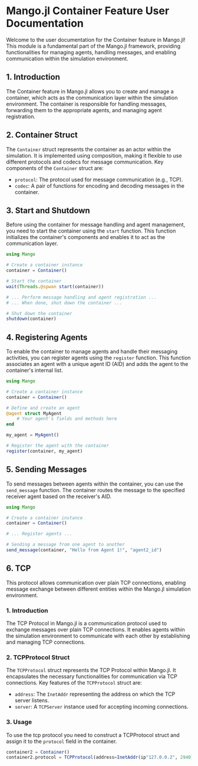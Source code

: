 # Mango.jl Container Feature User Documentation

Welcome to the user documentation for the Container feature in Mango.jl! This module is a fundamental part of the Mango.jl framework, providing functionalities for managing agents, handling messages, and enabling communication within the simulation environment.

## 1. Introduction

The Container feature in Mango.jl allows you to create and manage a container, which acts as the communication layer within the simulation environment. The container is responsible for handling messages, forwarding them to the appropriate agents, and managing agent registration.

## 2. Container Struct 

The `Container` struct represents the container as an actor within the simulation. It is implemented using composition, making it flexible to use different protocols and codecs for message communication. Key components of the `Container` struct are:

- `protocol`: The protocol used for message communication (e.g., TCP).
- `codec`: A pair of functions for encoding and decoding messages in the container.

## 3. Start and Shutdown 

Before using the container for message handling and agent management, you need to start the container using the `start` function. This function initializes the container's components and enables it to act as the communication layer.

```julia
using Mango

# Create a container instance
container = Container()

# Start the container
wait(Threads.@spwan start(container))

# ... Perform message handling and agent registration ...
# ... When done, shut down the container ...

# Shut down the container
shutdown(container)
```

## 4. Registering Agents 

To enable the container to manage agents and handle their messaging activities, you can register agents using the `register` function. This function associates an agent with a unique agent ID (AID) and adds the agent to the container's internal list.

```julia
using Mango

# Create a container instance
container = Container()

# Define and create an agent
@agent struct MyAgent
    # Your agent's fields and methods here
end

my_agent = MyAgent()

# Register the agent with the container
register(container, my_agent)
```

## 5. Sending Messages

To send messages between agents within the container, you can use the `send_message` function. The container routes the message to the specified receiver agent based on the receiver's AID.

```julia
using Mango

# Create a container instance
container = Container()

# ... Register agents ...

# Sending a message from one agent to another
send_message(container, "Hello from Agent 1!", "agent2_id")
```

## 6. TCP

This protocol allows communication over plain TCP connections, enabling message exchange between different entities within the Mango.jl simulation environment.

### 1. Introduction

The TCP Protocol in Mango.jl is a communication protocol used to exchange messages over plain TCP connections. It enables agents within the simulation environment to communicate with each other by establishing and managing TCP connections.

### 2. TCPProtocol Struct 

The `TCPProtocol` struct represents the TCP Protocol within Mango.jl. It encapsulates the necessary functionalities for communication via TCP connections. Key features of the `TCPProtocol` struct are:

- `address`: The `InetAddr` representing the address on which the TCP server listens.
- `server`: A `TCPServer` instance used for accepting incoming connections.

### 3. Usage

To use the tcp protocol you need to construct a TCPProtocol struct and assign it to the `protocol` field in the container.

```julia
container2 = Container()
container2.protocol = TCPProtocol(address=InetAddr(ip"127.0.0.2", 2940))
```